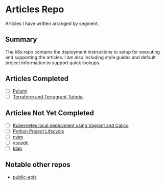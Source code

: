 # Articles Repo

Articles I have written arranged by segment.

## Summary

The k8s repo contains the deployment instructions to setup for executing and supporting the articles.
I am also including style guides and default project information to support quick lookups.

## Articles Completed

- [ ] [Pulumi](iac/pulumi_deploy_local_docker_application/article.md)
- [ ] [Terraform and Terragrunt Tutorial](iac/terraform_terragrunt_tutorial/README.md)

## Articles Not Yet Completed

- [ ] [Kubernetes local deployment using Vagrant and Calico](k8s/k8s_1.30_vagrant/README.md)
- [ ] [Python Project Lifecycle](languages/python/python_project_lifecycle/README.md)
- [ ] [nvim](ide/nvim/README.md)
- [ ] [vscode](ide/vscode/README.md)
- [ ] [ldap](support_services/ldap/README.md)

## Notable other repos

- [public-apis](https://github.com/minoad/public-apis)